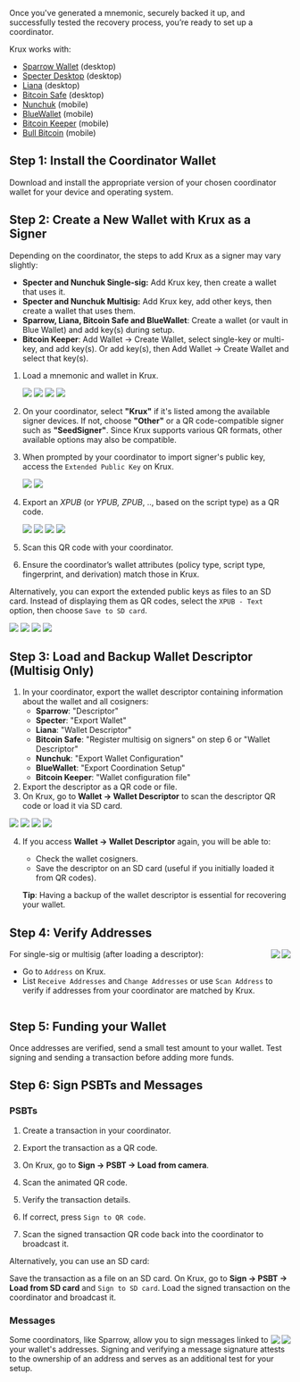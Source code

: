 Once you've generated a mnemonic, securely backed it up, and successfully tested the recovery process, you’re ready to set up a coordinator.

Krux works with:

- [Sparrow Wallet](https://www.sparrowwallet.com/) (desktop)
- [Specter Desktop](https://specter.solutions/) (desktop)
- [Liana](https://wizardsardine.com/liana/) (desktop)
- [Bitcoin Safe](https://bitcoin-safe.org/) (desktop)
- [Nunchuk](https://nunchuk.io/) (mobile)
- [BlueWallet](https://bluewallet.io/) (mobile)
- [Bitcoin Keeper](https://bitcoinkeeper.app/) (mobile)
- [Bull Bitcoin](https://www.bullbitcoin.com/) (mobile)

## Step 1: Install the Coordinator Wallet

Download and install the appropriate version of your chosen coordinator wallet for your device and operating system.

## Step 2: Create a New Wallet with Krux as a Signer

Depending on the coordinator, the steps to add Krux as a signer may vary slightly:

- **Specter and Nunchuk Single-sig:** Add Krux key, then create a wallet that uses it.
- **Specter and Nunchuk Multisig:** Add Krux key, add other keys, then create a wallet that uses them.
- **Sparrow, Liana, Bitcoin Safe and BlueWallet**: Create a wallet (or vault in Blue Wallet) and add key(s) during setup.
- **Bitcoin Keeper**: Add Wallet -> Create Wallet, select single-key or multi-key, and add key(s). Or add key(s), then Add Wallet -> Create Wallet and select that key(s).
<!-- -->

1. Load a mnemonic and wallet in Krux.

    <img src="../../../img/maixpy_amigo/load-mnemonic-seq-mnemonic-300.png" class="amigo">
    <img src="../../../img/maixpy_amigo/load-mnemonic-seq-overview-300.png" class="amigo">
    <img src="../../../img/maixpy_m5stickv/load-mnemonic-seq-mnemonic-250.png" class="m5stickv">
    <img src="../../../img/maixpy_m5stickv/load-mnemonic-seq-overview-250.png" class="m5stickv">

2. On your coordinator, select **"Krux"** if it's listed among the available signer devices. If not, choose **"Other"** or a QR code-compatible signer such as **"SeedSigner"**. Since Krux supports various QR formats, other available options may also be compatible.
3. When prompted by your coordinator to import signer's public key, access the `Extended Public Key` on Krux.

    <img src="../../../img/maixpy_amigo/extended-public-key-selected-300.png" class="amigo">
    <img src="../../../img/maixpy_m5stickv/extended-public-key-selected-250.png" class="m5stickv">

4. Export an *XPUB* (or *YPUB, ZPUB*, .., based on the script type) as a QR code.

    <img src="../../../img/maixpy_amigo/extended-public-key-xpub-qr-menu-selected-300.png" class="amigo">
    <img src="../../../img/maixpy_amigo/extended-public-key-wsh-xpub-qr-300.png" class="amigo">
    <img src="../../../img/maixpy_m5stickv/extended-public-key-xpub-qr-menu-selected-250.png" class="m5stickv">
    <img src="../../../img/maixpy_m5stickv/extended-public-key-wsh-xpub-qr-250.png" class="m5stickv">

5. Scan this QR code with your coordinator.
6. Ensure the coordinator’s wallet attributes (policy type, script type, fingerprint, and derivation) match those in Krux.

Alternatively, you can export the extended public keys as files to an SD card. Instead of displaying them as QR codes, select the `XPUB - Text` option, then choose `Save to SD card`.

<img src="../../../img/maixpy_amigo/extended-public-key-menu-300.png" class="amigo">
<img src="../../../img/maixpy_amigo/extended-public-key-wsh-xpub-text-300.png" class="amigo">
<img src="../../../img/maixpy_m5stickv/extended-public-key-menu-250.png" class="m5stickv">
<img src="../../../img/maixpy_m5stickv/extended-public-key-wsh-xpub-text-250.png" class="m5stickv">

## Step 3: Load and Backup Wallet Descriptor (Multisig Only)

1. In your coordinator, export the wallet descriptor containing information about the wallet and all cosigners:
    - **Sparrow**: "Descriptor"
    - **Specter**: "Export Wallet"
    - **Liana**: "Wallet Descriptor"
    - **Bitcoin Safe**: "Register multisig on signers" on step 6 or "Wallet Descriptor"
    - **Nunchuk**: "Export Wallet Configuration"
    - **BlueWallet**: "Export Coordination Setup"
    - **Bitcoin Keeper**: "Wallet configuration file"
2. Export the descriptor as a QR code or file.
3. On Krux, go to **Wallet -> Wallet Descriptor** to scan the descriptor QR code or load it via SD card.

<img src="../../../img/maixpy_amigo/wallet-load-prompt-300.png" class="amigo big">
<img src="../../../img/maixpy_amigo/wallet-wsh-load-prompt-300.png" class="amigo big">
<img src="../../../img/maixpy_m5stickv/wallet-load-prompt-250.png" class="m5stickv big">
<img src="../../../img/maixpy_m5stickv/wallet-wsh-load-prompt-250.png" class="m5stickv big">

4. If you access **Wallet -> Wallet Descriptor** again, you will be able to:
    - Check the wallet cosigners.
    - Save the descriptor on an SD card (useful if you initially loaded it from QR codes).
    
    **Tip**: Having a backup of the wallet descriptor is essential for recovering your wallet.

## Step 4: Verify Addresses

<img src="../../../img/maixpy_m5stickv/list-address-receive-250.png" align="right" class="m5stickv">
<img src="../../../img/maixpy_amigo/list-address-receive-300.png" align="right" class="amigo">

For single-sig or multisig (after loading a descriptor):

- Go to `Address` on Krux.
- List `Receive Addresses` and `Change Addresses` or use `Scan Address` to verify if addresses from your coordinator are matched by Krux.

<div style="clear: both"></div>

## Step 5: Funding your Wallet

Once addresses are verified, send a small test amount to your wallet. Test signing and sending a transaction before adding more funds.

## Step 6: Sign PSBTs and Messages

### PSBTs

1. Create a transaction in your coordinator.

2. Export the transaction as a QR code.

3. On Krux, go to **Sign -> PSBT -> Load from camera**.

4. Scan the animated QR code.

5. Verify the transaction details.

6. If correct, press `Sign to QR code`.

7. Scan the signed transaction QR code back into the coordinator to broadcast it.

Alternatively, you can use an SD card:

Save the transaction as a file on an SD card. On Krux, go to **Sign -> PSBT -> Load from SD card** and `Sign to SD card`. Load the signed transaction on the coordinator and broadcast it.

### Messages

<img src="../../../img/maixpy_m5stickv/sign-message-at-address-prompt-250.png" align="right" class="m5stickv">
<img src="../../../img/maixpy_amigo/sign-message-at-address-prompt-300.png" align="right" class="amigo">

Some coordinators, like Sparrow, allow you to sign messages linked to your wallet's addresses. Signing and verifying a message signature attests to the ownership of an address and serves as an additional test for your setup.

<div style="clear: both"></div>